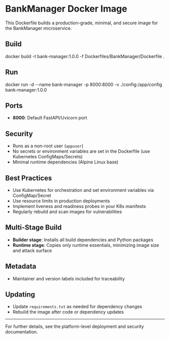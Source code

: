 # BankManager Docker Image

This Dockerfile builds a production-grade, minimal, and secure image for the BankManager microservice.

## Build

docker build -t bank-manager:1.0.0 -f Dockerfiles/BankManager/Dockerfile .


## Run

docker run -d
--name bank-manager
-p 8000:8000
-v ./config:/app/config
bank-manager:1.0.0


## Ports

- **8000**: Default FastAPI/Uvicorn port

## Security

- Runs as a non-root user (`appuser`)
- No secrets or environment variables are set in the Dockerfile (use Kubernetes ConfigMaps/Secrets)
- Minimal runtime dependencies (Alpine Linux base)

## Best Practices

- Use Kubernetes for orchestration and set environment variables via ConfigMap/Secret
- Use resource limits in production deployments
- Implement liveness and readiness probes in your K8s manifests
- Regularly rebuild and scan images for vulnerabilities

## Multi-Stage Build

- **Builder stage**: Installs all build dependencies and Python packages
- **Runtime stage**: Copies only runtime essentials, minimizing image size and attack surface

## Metadata

- Maintainer and version labels included for traceability

## Updating

- Update `requirements.txt` as needed for dependency changes
- Rebuild the image after code or dependency updates

---

For further details, see the platform-level deployment and security documentation.
